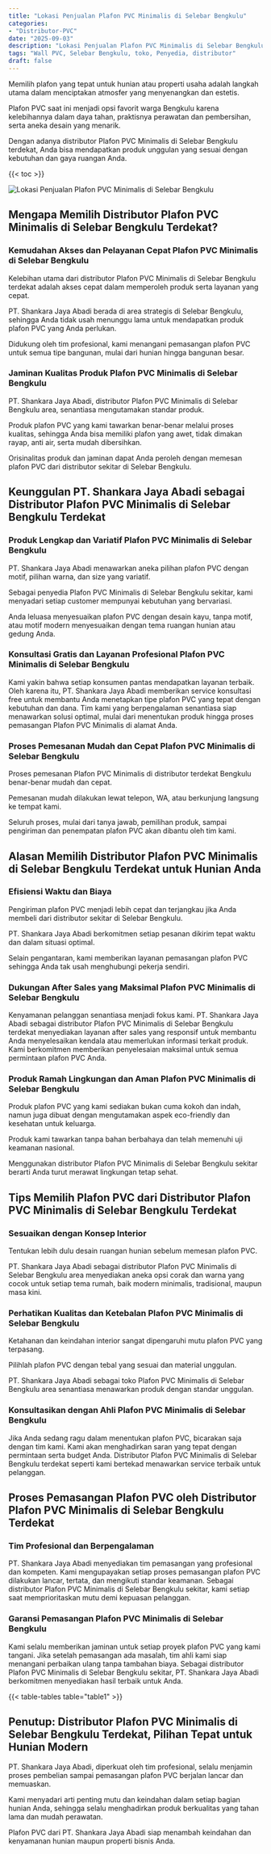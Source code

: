 ```yaml
---
title: "Lokasi Penjualan Plafon PVC Minimalis di Selebar Bengkulu"
categories: 
- "Distributor-PVC"
date: "2025-09-03"
description: "Lokasi Penjualan Plafon PVC Minimalis di Selebar Bengkulu bagi rumah, kantor, serta gerai. Produk terbaik, beragam motif, warna modern, beserta layanan pemasangan dikerjakan oleh tim berpengalaman dan kepastian resmi!|Jasa distribusi Plafon PVC Minimalis di Selebar Bengkulu untuk keperluan tempat tinggal, kantor, atau ritel, dengan panel berkualitas dan instalasi oleh tim berpengalaman dan garansi resmi.|Alternatif Plafon PVC Minimalis di Selebar Bengkulu yang terpercaya untuk hunian, perkantoran, dan toko, dengan material unggulan dan pemasangan oleh tenaga ahli berpengalaman dan kepastian resmi.|Distribusi Plafon PVC Minimalis di Selebar Bengkulu untuk rumah, perkantoran, dan toko, dengan produk unggulan dan pemasangan dikerjakan oleh teknisi ahli, lengkap dengan jaminan resmi.}"
tags: "Wall PVC, Selebar Bengkulu, toko, Penyedia, distributor"
draft: false
---
```


Memilih plafon yang tepat untuk hunian atau properti usaha adalah langkah utama dalam menciptakan atmosfer yang menyenangkan dan estetis.

Plafon PVC saat ini menjadi opsi favorit warga Bengkulu karena kelebihannya dalam daya tahan, praktisnya perawatan dan pembersihan, serta aneka desain yang menarik.

Dengan adanya distributor Plafon PVC Minimalis di Selebar Bengkulu terdekat, Anda bisa mendapatkan produk unggulan yang sesuai dengan kebutuhan dan gaya ruangan Anda.

{{< toc >}}

![Lokasi Penjualan Plafon PVC Minimalis di Selebar Bengkulu](/images/Distributor-PVC/Lokasi-Penjualan-Plafon-PVC-Minimalis-di-Selebar-Bengkulu.png)


## Mengapa Memilih Distributor Plafon PVC Minimalis di Selebar Bengkulu Terdekat?

### Kemudahan Akses dan Pelayanan Cepat Plafon PVC Minimalis di Selebar Bengkulu

Kelebihan utama dari distributor Plafon PVC Minimalis di Selebar Bengkulu terdekat adalah akses cepat dalam memperoleh produk serta layanan yang cepat.

PT. Shankara Jaya Abadi berada di area strategis di Selebar Bengkulu, sehingga Anda tidak usah menunggu lama untuk mendapatkan produk plafon PVC yang Anda perlukan.

Didukung oleh tim profesional, kami menangani pemasangan plafon PVC untuk semua tipe bangunan, mulai dari hunian hingga bangunan besar.

### Jaminan Kualitas Produk Plafon PVC Minimalis di Selebar Bengkulu

PT. Shankara Jaya Abadi, distributor Plafon PVC Minimalis di Selebar Bengkulu area, senantiasa mengutamakan standar produk.

Produk plafon PVC yang kami tawarkan benar-benar melalui proses kualitas, sehingga Anda bisa memiliki plafon yang awet, tidak dimakan rayap, anti air, serta mudah dibersihkan.

Orisinalitas produk dan jaminan dapat Anda peroleh dengan memesan plafon PVC dari distributor sekitar di Selebar Bengkulu.

## Keunggulan PT. Shankara Jaya Abadi sebagai Distributor Plafon PVC Minimalis di Selebar Bengkulu Terdekat

### Produk Lengkap dan Variatif Plafon PVC Minimalis di Selebar Bengkulu

PT. Shankara Jaya Abadi menawarkan aneka pilihan plafon PVC dengan motif, pilihan warna, dan size yang variatif.

Sebagai penyedia Plafon PVC Minimalis di Selebar Bengkulu sekitar, kami menyadari setiap customer mempunyai kebutuhan yang bervariasi.

Anda leluasa menyesuaikan plafon PVC dengan desain kayu, tanpa motif, atau motif modern menyesuaikan dengan tema ruangan hunian atau gedung Anda.

### Konsultasi Gratis dan Layanan Profesional Plafon PVC Minimalis di Selebar Bengkulu

Kami yakin bahwa setiap konsumen pantas mendapatkan layanan terbaik. Oleh karena itu, PT. Shankara Jaya Abadi memberikan service konsultasi free untuk membantu Anda menetapkan tipe plafon PVC yang tepat dengan kebutuhan dan dana. Tim kami yang berpengalaman senantiasa siap menawarkan solusi optimal, mulai dari menentukan produk hingga proses pemasangan Plafon PVC Minimalis di alamat Anda.

### Proses Pemesanan Mudah dan Cepat Plafon PVC Minimalis di Selebar Bengkulu

Proses pemesanan Plafon PVC Minimalis di distributor terdekat Bengkulu benar-benar mudah dan cepat.

Pemesanan mudah dilakukan lewat telepon, WA, atau berkunjung langsung ke tempat kami.

Seluruh proses, mulai dari tanya jawab, pemilihan produk, sampai pengiriman dan penempatan plafon PVC akan dibantu oleh tim kami.

## Alasan Memilih Distributor Plafon PVC Minimalis di Selebar Bengkulu Terdekat untuk Hunian Anda

### Efisiensi Waktu dan Biaya

Pengiriman plafon PVC menjadi lebih cepat dan terjangkau jika Anda membeli dari distributor sekitar di Selebar Bengkulu.

PT. Shankara Jaya Abadi berkomitmen setiap pesanan dikirim tepat waktu dan dalam situasi optimal.

Selain pengantaran, kami memberikan layanan pemasangan plafon PVC sehingga Anda tak usah menghubungi pekerja sendiri.

### Dukungan After Sales yang Maksimal Plafon PVC Minimalis di Selebar Bengkulu

Kenyamanan pelanggan senantiasa menjadi fokus kami. PT. Shankara Jaya Abadi sebagai distributor Plafon PVC Minimalis di Selebar Bengkulu terdekat menyediakan layanan after sales yang responsif untuk membantu Anda menyelesaikan kendala atau memerlukan informasi terkait produk. Kami berkomitmen memberikan penyelesaian maksimal untuk semua permintaan plafon PVC Anda.

### Produk Ramah Lingkungan dan Aman Plafon PVC Minimalis di Selebar Bengkulu

Produk plafon PVC yang kami sediakan bukan cuma kokoh dan indah, namun juga dibuat dengan mengutamakan aspek eco-friendly dan kesehatan untuk keluarga.

Produk kami tawarkan tanpa bahan berbahaya dan telah memenuhi uji keamanan nasional.

Menggunakan distributor Plafon PVC Minimalis di Selebar Bengkulu sekitar berarti Anda turut merawat lingkungan tetap sehat.

## Tips Memilih Plafon PVC dari Distributor Plafon PVC Minimalis di Selebar Bengkulu Terdekat

### Sesuaikan dengan Konsep Interior

Tentukan lebih dulu desain ruangan hunian sebelum memesan plafon PVC.

PT. Shankara Jaya Abadi sebagai distributor Plafon PVC Minimalis di Selebar Bengkulu area menyediakan aneka opsi corak dan warna yang cocok untuk setiap tema rumah, baik modern minimalis, tradisional, maupun masa kini.

### Perhatikan Kualitas dan Ketebalan Plafon PVC Minimalis di Selebar Bengkulu

Ketahanan dan keindahan interior sangat dipengaruhi mutu plafon PVC yang terpasang.

Pilihlah plafon PVC dengan tebal yang sesuai dan material unggulan.

PT. Shankara Jaya Abadi sebagai toko Plafon PVC Minimalis di Selebar Bengkulu area senantiasa menawarkan produk dengan standar unggulan.

### Konsultasikan dengan Ahli Plafon PVC Minimalis di Selebar Bengkulu

Jika Anda sedang ragu dalam menentukan plafon PVC, bicarakan saja dengan tim kami. Kami akan menghadirkan saran yang tepat dengan permintaan serta budget Anda. Distributor Plafon PVC Minimalis di Selebar Bengkulu terdekat seperti kami bertekad menawarkan service terbaik untuk pelanggan.

## Proses Pemasangan Plafon PVC oleh Distributor Plafon PVC Minimalis di Selebar Bengkulu Terdekat

### Tim Profesional dan Berpengalaman

PT. Shankara Jaya Abadi menyediakan tim pemasangan yang profesional dan kompeten. Kami mengupayakan setiap proses pemasangan plafon PVC dilakukan lancar, tertata, dan mengikuti standar keamanan. Sebagai distributor Plafon PVC Minimalis di Selebar Bengkulu sekitar, kami setiap saat memprioritaskan mutu demi kepuasan pelanggan.

### Garansi Pemasangan Plafon PVC Minimalis di Selebar Bengkulu

Kami selalu memberikan jaminan untuk setiap proyek plafon PVC yang kami tangani. Jika setelah pemasangan ada masalah, tim ahli kami siap menangani perbaikan ulang tanpa tambahan biaya. Sebagai distributor Plafon PVC Minimalis di Selebar Bengkulu sekitar, PT. Shankara Jaya Abadi berkomitmen menyediakan hasil terbaik untuk Anda.

{{< table-tables table="table1" >}}

## Penutup: Distributor Plafon PVC Minimalis di Selebar Bengkulu Terdekat, Pilihan Tepat untuk Hunian Modern

PT. Shankara Jaya Abadi, diperkuat oleh tim profesional, selalu menjamin proses pembelian sampai pemasangan plafon PVC berjalan lancar dan memuaskan.

Kami menyadari arti penting mutu dan keindahan dalam setiap bagian hunian Anda, sehingga selalu menghadirkan produk berkualitas yang tahan lama dan mudah perawatan.

Plafon PVC dari PT. Shankara Jaya Abadi siap menambah keindahan dan kenyamanan hunian maupun properti bisnis Anda.